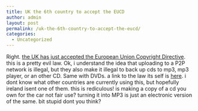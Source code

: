 ```yaml
---
title: UK the 6th country to accept the EUCD
author: admin
layout: post
permalink: /uk-the-6th-country-to-accept-the-eucd/
categories:
  - Uncategorized
---
```

Right. [the UK has just accepted the European Union Copyright Directive][1]. this is a pretty evil law. Ok, i understand the idea that uploading to a P2P network is illegal, but they also make it illegal to back up cds to mp3, mp3 player, or an other CD. Same with DVDs. a link to the law its self is [here][2]. i dont know what other countries are currently using this, but hopefully ireland isent one of them. this is rediculous! is making a copy of a cd you own for the car not fair use? turning it into MP3 is just an electronic version of the same. bit stupid dont you think?

 [1]: http://www.vnunet.com/News/1146800
 [2]: http://www.legislation.hmso.gov.uk/si/si2003/20032498.htm